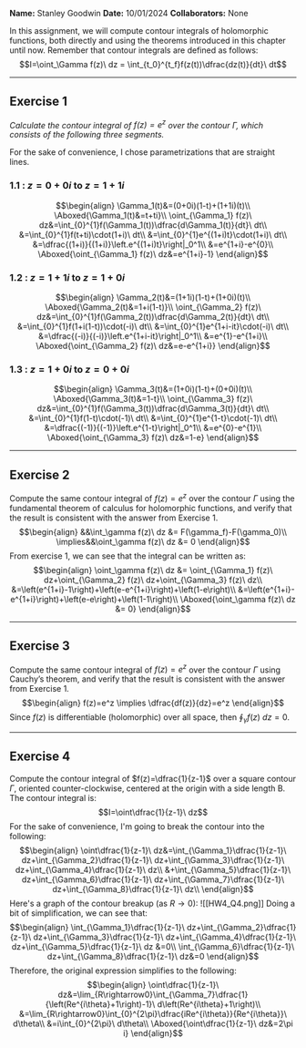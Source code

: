 **Name:** Stanley Goodwin
**Date:** 10/01/2024
**Collaborators:** None

In this assignment, we will compute contour integrals of holomorphic functions, both directly and using the theorems introduced in this chapter until now. Remember that contour integrals are defined as follows:
$$I=\oint_\Gamma f(z)\ dz = \int_{t_0}^{t_f}f(z(t))\dfrac{dz(t)}{dt}\ dt$$

---
## Exercise 1
*Calculate the contour integral of $f(z)=e^z$ over the contour $\Gamma$, which consists of the following three segments.*

For the sake of convenience, I chose parametrizations that are straight lines.
### 1.1 : $z=0+0i$ to $z=1+1i$
$$\begin{align}
\Gamma_1(t)&=(0+0i)(1-t)+(1+1i)(t)\\
\Aboxed{\Gamma_1(t)&=t+ti}\\
\oint_{\Gamma_1} f(z)\ dz&=\int_{0}^{1}f(\Gamma_1(t))\dfrac{d\Gamma_1(t)}{dt}\ dt\\
&=\int_{0}^{1}f(t+ti)\cdot(1+i)\ dt\\
&=\int_{0}^{1}e^{(1+i)t}\cdot(1+i)\ dt\\
&=\dfrac{(1+i)}{(1+i)}\left.e^{(1+i)t}\right|_0^1\\
&=e^{1+i}-e^{0}\\
\Aboxed{\oint_{\Gamma_1} f(z)\ dz&=e^{1+i}-1}
\end{align}$$
### 1.2 : $z=1+1i$ to $z=1+0i$
$$\begin{align}
\Gamma_2(t)&=(1+1i)(1-t)+(1+0i)(t)\\
\Aboxed{\Gamma_2(t)&=1+i(1-t)}\\
\oint_{\Gamma_2} f(z)\ dz&=\int_{0}^{1}f(\Gamma_2(t))\dfrac{d\Gamma_2(t)}{dt}\ dt\\
&=\int_{0}^{1}f(1+i(1-t))\cdot(-i)\ dt\\
&=\int_{0}^{1}e^{1+i-it}\cdot(-i)\ dt\\
&=\dfrac{(-i)}{(-i)}\left.e^{1+i-it}\right|_0^1\\
&=e^{1}-e^{1+i}\\
\Aboxed{\oint_{\Gamma_2} f(z)\ dz&=e-e^{1+i}}
\end{align}$$
### 1.3 : $z=1+0i$ to $z=0+0i$
$$\begin{align}
\Gamma_3(t)&=(1+0i)(1-t)+(0+0i)(t)\\
\Aboxed{\Gamma_3(t)&=1-t}\\
\oint_{\Gamma_3} f(z)\ dz&=\int_{0}^{1}f(\Gamma_3(t))\dfrac{d\Gamma_3(t)}{dt}\ dt\\
&=\int_{0}^{1}f(1-t)\cdot(-1)\ dt\\
&=\int_{0}^{1}e^{1-t}\cdot(-1)\ dt\\
&=\dfrac{(-1)}{(-1)}\left.e^{1-t}\right|_0^1\\
&=e^{0}-e^{1}\\
\Aboxed{\oint_{\Gamma_3} f(z)\ dz&=1-e}
\end{align}$$

---
## Exercise 2
Compute the same contour integral of $f(z)=e^z$ over the contour $\Gamma$ using the fundamental theorem of calculus for holomorphic functions, and verify that the result is consistent with the answer from Exercise 1.
$$\begin{align}
&&\int_\gamma f(z)\ dz &= F(\gamma_f)-F(\gamma_0)\\
\implies&&\oint_\gamma f(z)\ dz &= 0
\end{align}$$
From exercise 1, we can see that the integral can be written as:
$$\begin{align}
\oint_\gamma f(z)\ dz &= \oint_{\Gamma_1} f(z)\ dz+\oint_{\Gamma_2} f(z)\ dz+\oint_{\Gamma_3} f(z)\ dz\\
&=\left(e^{1+i}-1\right)+\left(e-e^{1+i}\right)+\left(1-e\right)\\
&=\left(e^{1+i}-e^{1+i}\right)+\left(e-e\right)+\left(1-1\right)\\
\Aboxed{\oint_\gamma f(z)\ dz &= 0}
\end{align}$$

---
## Exercise 3
Compute the same contour integral of $f(z)=e^z$ over the contour $\Gamma$ using Cauchy’s theorem, and verify that the result is consistent with the answer from Exercise 1.
$$\begin{align}
f(z)=e^z \implies \dfrac{df(z)}{dz}=e^z
\end{align}$$
Since $f(z)$ is differentiable (holomorphic) over all space, then $\displaystyle\oint_\gamma f(z)\ dz=0$.


---
## Exercise 4
Compute the contour integral of $f(z)=\dfrac{1}{z-1}$ over a square contour $\Gamma$, oriented counter-clockwise, centered at the origin with a side length B. The contour integral is:
$$I=\oint\dfrac{1}{z-1}\ dz$$
For the sake of convenience, I'm going to break the contour into the following:
$$\begin{align}
\oint\dfrac{1}{z-1}\ dz&=\int_{\Gamma_1}\dfrac{1}{z-1}\ dz+\int_{\Gamma_2}\dfrac{1}{z-1}\ dz+\int_{\Gamma_3}\dfrac{1}{z-1}\ dz+\int_{\Gamma_4}\dfrac{1}{z-1}\ dz\\
&+\int_{\Gamma_5}\dfrac{1}{z-1}\ dz+\int_{\Gamma_6}\dfrac{1}{z-1}\ dz+\int_{\Gamma_7}\dfrac{1}{z-1}\ dz+\int_{\Gamma_8}\dfrac{1}{z-1}\ dz\\
\end{align}$$
Here's a graph of the contour breakup (as $R\rightarrow 0$):
![[HW4_Q4.png]]
Doing a bit of simplification, we can see that:
$$\begin{align}
\int_{\Gamma_1}\dfrac{1}{z-1}\ dz+\int_{\Gamma_2}\dfrac{1}{z-1}\ dz+\int_{\Gamma_3}\dfrac{1}{z-1}\ dz+\int_{\Gamma_4}\dfrac{1}{z-1}\ dz+\int_{\Gamma_5}\dfrac{1}{z-1}\ dz &=0\\
\int_{\Gamma_6}\dfrac{1}{z-1}\ dz+\int_{\Gamma_8}\dfrac{1}{z-1}\ dz&=0
\end{align}$$
Therefore, the original expression simplifies to the following:
$$\begin{align}
\oint\dfrac{1}{z-1}\ dz&=\lim_{R\rightarrow0}\int_{\Gamma_7}\dfrac{1}{\left(Re^{i\theta}+1\right)-1}\ d\left(Re^{i\theta}+1\right)\\
&=\lim_{R\rightarrow0}\int_{0}^{2\pi}\dfrac{iRe^{i\theta}}{Re^{i\theta}}\ d\theta\\
&=i\int_{0}^{2\pi}\ d\theta\\
\Aboxed{\oint\dfrac{1}{z-1}\ dz&=2\pi i}
\end{align}$$
